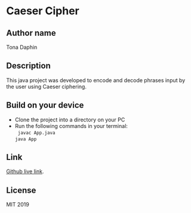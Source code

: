 # Caeser Cipher

## Author name

Tona Daphin

## Description

This java project was developed to encode and decode phrases input by the user using Caeser ciphering.

## Build on your device

* Clone the project into a directory on your PC
* Run the following commands in your terminal:<br>
` javac App.java`<br>
 `java App `

## Link

[Github live link](https://github.com/TonaDaphin).

## License

MIT 2019
